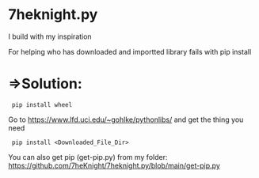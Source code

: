 # 7heknight.py
 I build with my inspiration


 For helping who has downloaded and importted library fails with pip install   
# =>Solution:
  
     pip install wheel

Go to https://www.lfd.uci.edu/~gohlke/pythonlibs/ and get the thing you need

     pip install <Downloaded_File_Dir>

You can also get pip (get-pip.py) from my folder: https://github.com/7heKnight/7heknight.py/blob/main/get-pip.py

